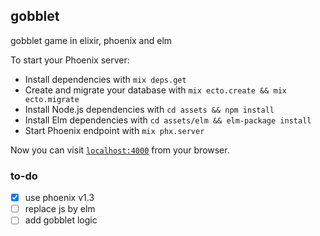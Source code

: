 ## gobblet
gobblet game in elixir, phoenix and elm

To start your Phoenix server:

  * Install dependencies with `mix deps.get`
  * Create and migrate your database with `mix ecto.create && mix ecto.migrate`
  * Install Node.js dependencies with `cd assets && npm install`
  * Install Elm dependencies with `cd assets/elm && elm-package install`
  * Start Phoenix endpoint with `mix phx.server`

Now you can visit [`localhost:4000`](http://localhost:4000) from your browser.

### to-do
- [x] use phoenix v1.3
- [ ] replace js by elm
- [ ] add gobblet logic
